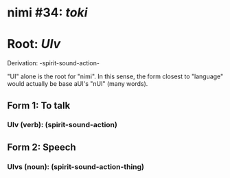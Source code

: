 # nimi #34: *toki*
# Root: *UIv*
Derivation: -spirit-sound-action-

"UI" alone is the root for "nimi". In this sense, the form closest to "language" would actually be base aUI's "nUI" (many words).

## Form 1: To talk
### UIv (verb): (spirit-sound-action)

## Form 2: Speech
### UIvs (noun): (spirit-sound-action-thing)



